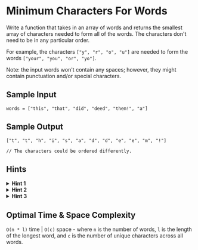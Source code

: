 # Minimum Characters For Words

Write a function that takes in an array of words and returns the smallest array of characters needed to form all of the words. The characters don't need to be in any particular order.

For example, the characters `["y", "r", "o", "u"]` are needed to form the words `["your", "you", "or", "yo"]`.

Note: the input words won't contain any spaces; however, they might contain punctuation and/or special characters.

## Sample Input

```plaintext
words = ["this", "that", "did", "deed", "them!", "a"]
```

## Sample Output

```plaintext
["t", "t", "h", "i", "s", "a", "d", "d", "e", "e", "m", "!"]

// The characters could be ordered differently.
```

## Hints

<details>
<summary><b>Hint 1</b></summary>

There are a few different ways to solve this problem, but all of them use the same general approach. You'll need to determine not only all of the unique characters required to form the input words, but also their required frequencies. What determines the required frequencies of characters to form multiple words?

</details>

<details>
<summary><b>Hint 2</b></summary>

The word that contains the highest frequency of any character dictates how many of those characters are required. For example, given `words = ["A", "AAAA"]` you need 4 `A`s, because the word that contains the most of amount of `A`s has 4.

</details>

<details>
<summary><b>Hint 3</b></summary>

Use a hash table to keep track of the maximum frequencies of all unique characters that occur across all words. Count the frequency of each character in each word, and use those per-word frequencies to update your maximum-character-frequency hash table. Once you've determined the maximum frequency of each character across all words, you can use the built-up hash table to generate your output array.

</details>

## Optimal Time & Space Complexity

`O(n * l)` time | `O(c)` space - where `n` is the number of words, `l` is the length of the longest word, and `c` is the number of unique characters across all words.
